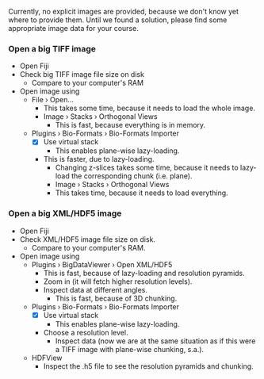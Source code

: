 Currently, no explicit images are provided, because we don't know yet where to provide them. Until we found a solution, please find some appropriate image data for your course.

### Open a big TIFF image

- Open Fiji
- Check big TIFF image file size on disk 
  - Compare to your computer's RAM
- Open image using
  - File › Open...
    - This takes some time, because it needs to load the whole image.
    - Image › Stacks › Orthogonal Views
      - This is fast, because everything is in memory.
  - Plugins › Bio-Formats › Bio-Formats Importer
    - [X] Use virtual stack
      - This enables plane-wise lazy-loading.
    - This is faster, due to lazy-loading.
      - Changing z-slices takes some time, because it needs to lazy-load the corresponding chunk (i.e. plane).
      - Image › Stacks › Orthogonal Views
      - This takes time, because it needs to load everything.

### Open a big XML/HDF5 image

- Open Fiji
- Check XML/HDF5 image file size on disk.
  - Compare to your computer's RAM.
- Open image using
  - Plugins › BigDataViewer › Open XML/HDF5
    - This is fast, because of lazy-loading and resolution pyramids.
    - Zoom in (it will fetch higher resolution levels).
    - Inspect data at different angles.
      - This is fast, because of 3D chunking.
  - Plugins › Bio-Formats › Bio-Formats Importer
    - [X] Use virtual stack
      - This enables plane-wise lazy-loading.
    - Choose a resolution level.
      - Inspect data (now we are at the same situation as if this were a TIFF image with plane-wise chunking, s.a.).
  - HDFView
    - Inspect the .h5 file to see the resolution pyramids and chunking.
